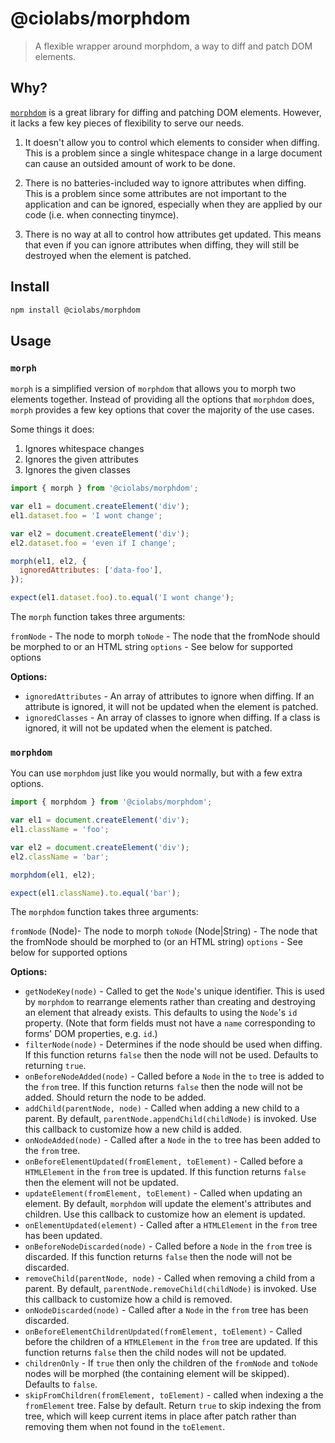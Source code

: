 # @ciolabs/morphdom

> A flexible wrapper around morphdom, a way to diff and patch DOM elements.

## Why?

[`morphdom`](https://github.com/patrick-steele-idem/morphdom) is a great library for diffing and patching DOM elements. However, it lacks a few key pieces of flexibility to serve our needs.

1. It doesn't allow you to control which elements to consider when diffing. This is a problem since a single whitespace change in a large document can cause an outsided amount of work to be done.

2. There is no batteries-included way to ignore attributes when diffing. This is a problem since some attributes are not important to the application and can be ignored, especially when they are applied by our code (i.e. when connecting tinymce).

3. There is no way at all to control how attributes get updated. This means that even if you can ignore attributes when diffing, they will still be destroyed when the element is patched.

## Install

```bash
npm install @ciolabs/morphdom
```

## Usage

### `morph`

`morph` is a simplified version of `morphdom` that allows you to morph two elements together. Instead of providing all the options that `morphdom` does, `morph` provides a few key options that cover the majority of the use cases.

Some things it does:

1. Ignores whitespace changes
2. Ignores the given attributes
3. Ignores the given classes

```js
import { morph } from '@ciolabs/morphdom';

var el1 = document.createElement('div');
el1.dataset.foo = 'I wont change';

var el2 = document.createElement('div');
el2.dataset.foo = 'even if I change';

morph(el1, el2, {
  ignoredAttributes: ['data-foo'],
});

expect(el1.dataset.foo).to.equal('I wont change');
```

The `morph` function takes three arguments:

`fromNode` - The node to morph
`toNode` - The node that the fromNode should be morphed to or an HTML string
`options` - See below for supported options

**Options:**

- `ignoredAttributes` - An array of attributes to ignore when diffing. If an attribute is ignored, it will not be updated when the element is patched.
- `ignoredClasses` - An array of classes to ignore when diffing. If a class is ignored, it will not be updated when the element is patched.

### `morphdom`

You can use `morphdom` just like you would normally, but with a few extra options.

```js
import { morphdom } from '@ciolabs/morphdom';

var el1 = document.createElement('div');
el1.className = 'foo';

var el2 = document.createElement('div');
el2.className = 'bar';

morphdom(el1, el2);

expect(el1.className).to.equal('bar');
```

The `morphdom` function takes three arguments:

`fromNode` (Node)- The node to morph
`toNode` (Node|String) - The node that the fromNode should be morphed to (or an HTML string)
`options` - See below for supported options

**Options:**

- `getNodeKey(node)` - Called to get the `Node`'s unique identifier. This is used by `morphdom` to rearrange elements rather than creating and destroying an element that already exists. This defaults to using the `Node`'s `id` property. (Note that form fields must not have a `name` corresponding to forms' DOM properties, e.g. `id`.)
- `filterNode(node)` - Determines if the node should be used when diffing. If this function returns `false` then the node will not be used. Defaults to returning `true`.
- `onBeforeNodeAdded(node)` - Called before a `Node` in the `to` tree is added to the `from` tree. If this function returns `false` then the node will not be added. Should return the node to be added.
- `addChild(parentNode, node)` - Called when adding a new child to a parent. By default, `parentNode.appendChild(childNode)` is invoked. Use this callback to customize how a new child is added.
- `onNodeAdded(node)` - Called after a `Node` in the `to` tree has been added to the `from` tree.
- `onBeforeElementUpdated(fromElement, toElement)` - Called before a `HTMLElement` in the `from` tree is updated. If this function returns `false` then the element will not be updated.
- `updateElement(fromElement, toElement)` - Called when updating an element. By default, `morphdom` will update the element's attributes and children. Use this callback to customize how an element is updated.
- `onElementUpdated(element)` - Called after a `HTMLElement` in the `from` tree has been updated.
- `onBeforeNodeDiscarded(node)` - Called before a `Node` in the `from` tree is discarded. If this function returns `false` then the node will not be discarded.
- `removeChild(parentNode, node)` - Called when removing a child from a parent. By default, `parentNode.removeChild(childNode)` is invoked. Use this callback to customize how a child is removed.
- `onNodeDiscarded(node)` - Called after a `Node` in the `from` tree has been discarded.
- `onBeforeElementChildrenUpdated(fromElement, toElement)` - Called before the children of a `HTMLElement` in the `from` tree are updated. If this function returns `false` then the child nodes will not be updated.
- `childrenOnly` - If `true` then only the children of the `fromNode` and `toNode` nodes will be morphed (the containing element will be skipped). Defaults to `false`.
- `skipFromChildren(fromElement, toElement)` - called when indexing a the `fromElement` tree. False by default. Return `true` to skip indexing the from tree, which will keep current items in place after patch rather than removing them when not found in the `toElement`.

